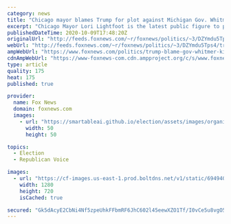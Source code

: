 ```yaml
---
category: news
title: "Chicago mayor blames Trump for plot against Michigan Gov. Whitmer"
excerpt: "Chicago Mayor Lori Lightfoot is the latest public figure to pile on President Trump for a foiled plot to kidnap Michigan Gov. Gretchen Whitmer."
publishedDateTime: 2020-10-09T17:48:20Z
originalUrl: "http://feeds.foxnews.com/~r/foxnews/politics/~3/DZYmdu5Tps4/trump-blame-gov-whitmer-kidnap-plot-lori-lightfoot"
webUrl: "http://feeds.foxnews.com/~r/foxnews/politics/~3/DZYmdu5Tps4/trump-blame-gov-whitmer-kidnap-plot-lori-lightfoot"
ampWebUrl: "https://www.foxnews.com/politics/trump-blame-gov-whitmer-kidnap-plot-lori-lightfoot.amp"
cdnAmpWebUrl: "https://www-foxnews-com.cdn.ampproject.org/c/s/www.foxnews.com/politics/trump-blame-gov-whitmer-kidnap-plot-lori-lightfoot.amp"
type: article
quality: 175
heat: 175
published: true

provider:
  name: Fox News
  domain: foxnews.com
  images:
    - url: "https://smartableai.github.io/election/assets/images/organizations/foxnews.com-50x50.jpg"
      width: 50
      height: 50

topics:
  - Election
  - Republican Voice

images:
  - url: "https://cf-images.us-east-1.prod.boltdns.net/v1/static/694940094001/5ceaa499-d5b5-4917-ac44-406654011b1c/b10fb369-d5aa-4334-8275-cc8d437f5d58/1280x720/match/image.jpg"
    width: 1280
    height: 720
    isCached: true

secured: "Gk5dAcyE2CbNi4Nf5zpeUhkFFbmRF6JhC602l45eewXZO1Tf/I0vCe5u8vgO5Xl7uI3+BdcVDz7TFOyT/Tq3jFRwzh40QDofkbriGgtYKjlsaAbGQCgC0DfGHkr5osD/5UICJNVzMUHEgGj405o8jI18MOBaOZ0DTLgQVb4WGfakGtmh/2OOgP5ouS18RCxX6kHCevYltQeNUM8xp40EUqhibmDxMx2ulQOmSCD0QQ9HiDOfDGNI1mWpNBE4J+5wY8yiVoXsnHrI5Osnk1Iowfb3xvyuxppGuiPYQG13csyMvO0rW69CsFijYeiDCrKPHd6frt8zZSu01HL5km3kqAKlitKUpCNJE08QFv0oGks=;HfqlD6sdftOfsI+XOEuP3Q=="
---
```



